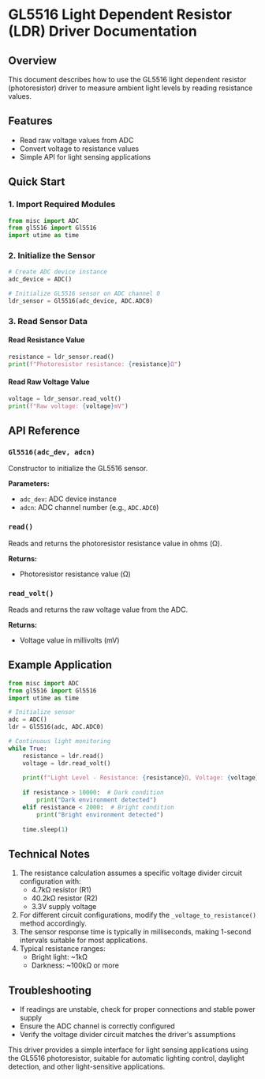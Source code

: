 # GL5516 Light Dependent Resistor (LDR) Driver Documentation

## Overview

This document describes how to use the GL5516 light dependent resistor (photoresistor) driver to measure ambient light levels by reading resistance values.

## Features

- Read raw voltage values from ADC
- Convert voltage to resistance values
- Simple API for light sensing applications

## Quick Start

### 1. Import Required Modules

```python
from misc import ADC
from gl5516 import Gl5516
import utime as time
```

### 2. Initialize the Sensor

```python
# Create ADC device instance
adc_device = ADC()

# Initialize GL5516 sensor on ADC channel 0
ldr_sensor = Gl5516(adc_device, ADC.ADC0)
```

### 3. Read Sensor Data

#### Read Resistance Value

```python
resistance = ldr_sensor.read()
print(f"Photoresistor resistance: {resistance}Ω")
```

#### Read Raw Voltage Value

```python
voltage = ldr_sensor.read_volt()
print(f"Raw voltage: {voltage}mV")
```

## API Reference

### `Gl5516(adc_dev, adcn)`

Constructor to initialize the GL5516 sensor.

**Parameters:**

- `adc_dev`: ADC device instance
- `adcn`: ADC channel number (e.g., `ADC.ADC0`)

### `read()`

Reads and returns the photoresistor resistance value in ohms (Ω).

**Returns:**

- Photoresistor resistance value (Ω)

### `read_volt()`

Reads and returns the raw voltage value from the ADC.

**Returns:**

- Voltage value in millivolts (mV)

## Example Application

```python
from misc import ADC
from gl5516 import Gl5516
import utime as time

# Initialize sensor
adc = ADC()
ldr = Gl5516(adc, ADC.ADC0)

# Continuous light monitoring
while True:
    resistance = ldr.read()
    voltage = ldr.read_volt()
    
    print(f"Light Level - Resistance: {resistance}Ω, Voltage: {voltage}mV")
    
    if resistance > 10000:  # Dark condition
        print("Dark environment detected")
    elif resistance < 2000:  # Bright condition
        print("Bright environment detected")
    
    time.sleep(1)
```

## Technical Notes

1. The resistance calculation assumes a specific voltage divider circuit configuration with:
   - 4.7kΩ resistor (R1)
   - 40.2kΩ resistor (R2)
   - 3.3V supply voltage
2. For different circuit configurations, modify the `_voltage_to_resistance()` method accordingly.
3. The sensor response time is typically in milliseconds, making 1-second intervals suitable for most applications.
4. Typical resistance ranges:
   - Bright light: ~1kΩ
   - Darkness: ~100kΩ or more

## Troubleshooting

- If readings are unstable, check for proper connections and stable power supply
- Ensure the ADC channel is correctly configured
- Verify the voltage divider circuit matches the driver's assumptions

This driver provides a simple interface for light sensing applications using the GL5516 photoresistor, suitable for automatic lighting control, daylight detection, and other light-sensitive applications.